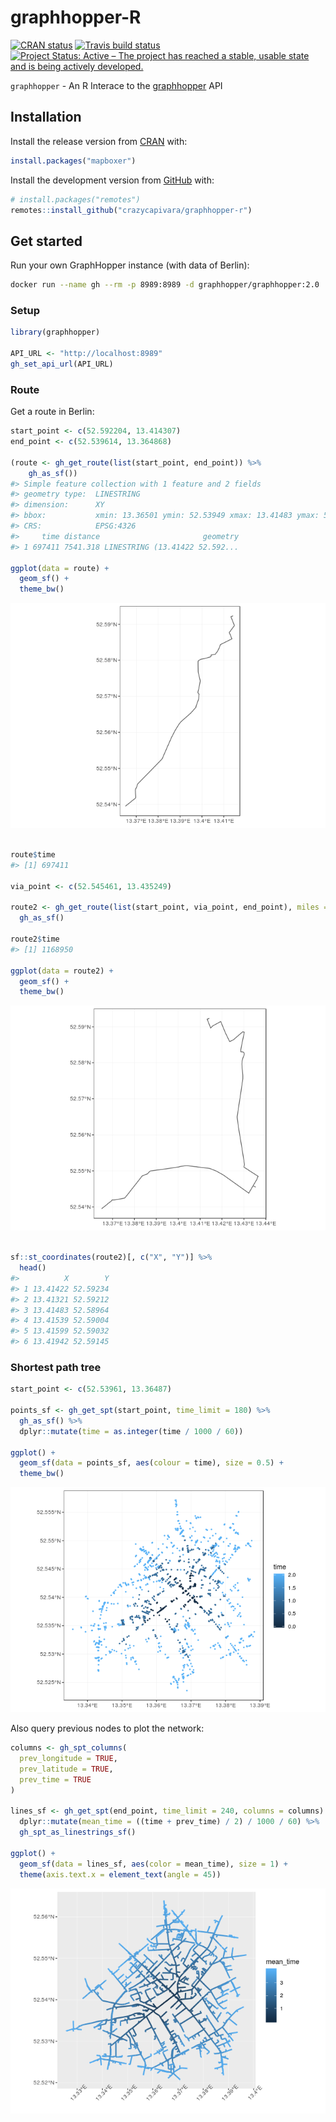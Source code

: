 
<!-- README.md is generated from README.Rmd. Please edit that file -->
graphhopper-R
=============

<!-- badges: start -->
[![CRAN status](https://www.r-pkg.org/badges/version/graphhopper)](https://CRAN.R-project.org/package=graphhopper) [![Travis build status](https://travis-ci.org/crazycapivara/graphhopper-r.svg?branch=master)](https://travis-ci.org/crazycapivara/graphhopper-r) [![Project Status: Active – The project has reached a stable, usable state and is being actively developed.](https://www.repostatus.org/badges/latest/active.svg)](https://www.repostatus.org/#active) <!-- badges: end -->

`graphhopper` - An R Interace to the [graphhopper](https://www.graphhopper.com/) API

Installation
------------

Install the release version from [CRAN](https://cran.r-project.org/) with:

``` r
install.packages("mapboxer")
```

Install the development version from [GitHub](https://github.com/) with:

``` r
# install.packages("remotes")
remotes::install_github("crazycapivara/graphhopper-r")
```

Get started
-----------

Run your own GraphHopper instance (with data of Berlin):

``` bash
docker run --name gh --rm -p 8989:8989 -d graphhopper/graphhopper:2.0
```

### Setup

``` r
library(graphhopper)

API_URL <- "http://localhost:8989"
gh_set_api_url(API_URL)
```

### Route

Get a route in Berlin:

``` r
start_point <- c(52.592204, 13.414307)
end_point <- c(52.539614, 13.364868)

(route <- gh_get_route(list(start_point, end_point)) %>%
    gh_as_sf())
#> Simple feature collection with 1 feature and 2 fields
#> geometry type:  LINESTRING
#> dimension:      XY
#> bbox:           xmin: 13.36501 ymin: 52.53949 xmax: 13.41483 ymax: 52.59234
#> CRS:            EPSG:4326
#>     time distance                       geometry
#> 1 697411 7541.318 LINESTRING (13.41422 52.592...

ggplot(data = route) +
  geom_sf() +
  theme_bw()
```

![](man/figures/README-route-example-1.png)

``` r

route$time
#> [1] 697411

via_point <- c(52.545461, 13.435249)

route2 <- gh_get_route(list(start_point, via_point, end_point), miles = TRUE) %>%
  gh_as_sf()

route2$time
#> [1] 1168950

ggplot(data = route2) +
  geom_sf() +
  theme_bw()
```

![](man/figures/README-route-example-2.png)

``` r

sf::st_coordinates(route2)[, c("X", "Y")] %>%
  head()
#>          X        Y
#> 1 13.41422 52.59234
#> 2 13.41321 52.59212
#> 3 13.41483 52.58964
#> 4 13.41539 52.59004
#> 5 13.41599 52.59032
#> 6 13.41942 52.59145
```

### Shortest path tree

``` r
start_point <- c(52.53961, 13.36487)

points_sf <- gh_get_spt(start_point, time_limit = 180) %>%
  gh_as_sf() %>%
  dplyr::mutate(time = as.integer(time / 1000 / 60))

ggplot() +
  geom_sf(data = points_sf, aes(colour = time), size = 0.5) +
  theme_bw()
```

![](man/figures/README-spt-example-1.png)

Also query previous nodes to plot the network:

``` r
columns <- gh_spt_columns(
  prev_longitude = TRUE,
  prev_latitude = TRUE,
  prev_time = TRUE
)

lines_sf <- gh_get_spt(end_point, time_limit = 240, columns = columns) %>%
  dplyr::mutate(mean_time = ((time + prev_time) / 2) / 1000 / 60) %>%
  gh_spt_as_linestrings_sf()

ggplot() +
  geom_sf(data = lines_sf, aes(color = mean_time), size = 1) +
  theme(axis.text.x = element_text(angle = 45))
```

![](man/figures/README-unnamed-chunk-1-1.png)
